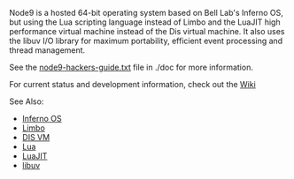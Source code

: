 Node9 is a hosted 64-bit operating system based on Bell Lab's Inferno OS, but
using the Lua scripting language instead of Limbo and the LuaJIT high
performance virtual machine instead of the Dis virtual machine.  It also uses
the libuv I/O library for maximum portability, efficient event processing and
thread management.

See the [node9-hackers-guide.txt][hackers] file in ./doc for more information.

For current status and development information, check out the [Wiki][wiki9]

See Also:
* [Inferno OS][inferno]
* [Limbo][limbo]
* [DIS VM][dis]
* [Lua][lua]
* [LuaJIT][luajit]
* [libuv][libuv]

[inferno]: http://www.vitanuova.com/inferno/
[limbo]: http://www.vitanuova.com/inferno/limbo.html
[dis]: http://www.vitanuova.com/inferno/papers/dis.html
[lua]: http://www.lua.org/
[luajit]: http://luajit.org/
[libuv]: http://docs.libuv.org/en/v1.x/
[hackers]: https://github.com/jvburnes/node9/blob/master/doc/node9-hackers-guide.txt
[wiki9]: https://github.com/jvburnes/node9/wiki
